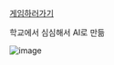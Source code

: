 [게임하러가기](https://llacoondog.github.io/Tralalero_Tralala_Adventure/)

학교에서 심심해서 AI로 만듦

![image](https://github.com/user-attachments/assets/16b5c162-bc18-4d8d-b42e-9d06ba236d8d)
